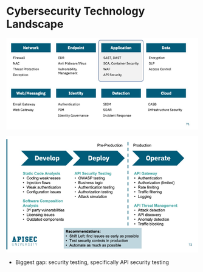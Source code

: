 # Cybersecurity Technology Landscape

<p align="center">
  <img alt="mock" width="600" src="images/cybersecurity_landscape.png">
</p>

<p align="center">
  <img alt="mock" width="600" src="images/cybersecurity_landscape_2.png">
</p>

* Biggest gap: security testing, specifically API security testing